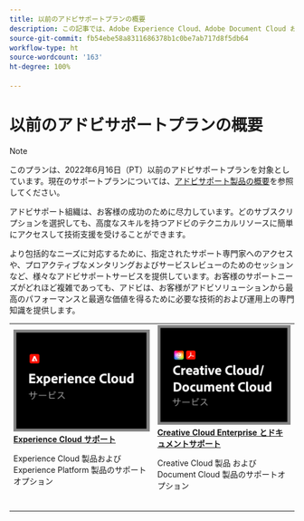 ```yaml
---
title: 以前のアドビサポートプランの概要
description: この記事では、Adobe Experience Cloud、Adobe Document Cloud および Adobe Creative Cloud のカスタマーサポートオプションの概要を説明します。
source-git-commit: fb54ebe58a8311686378b1c0be7ab717d8f5db64
workflow-type: ht
source-wordcount: '163'
ht-degree: 100%

---
```


# 以前のアドビサポートプランの概要

>[!NOTE]
>
>このプランは、2022年6月16日（PT）以前のアドビサポートプランを対象としています。現在のサポートプランについては、[アドビサポート製品の概要](overview.md)を参照してください。

アドビサポート組織は、お客様の成功のために尽力しています。どのサブスクリプションを選択しても、高度なスキルを持つアドビのテクニカルリソースに簡単にアクセスして技術支援を受けることができます。

より包括的なニーズに対応するために、指定されたサポート専門家へのアクセスや、プロアクティブなメンタリングおよびサービスレビューのためのセッションなど、様々なアドビサポートサービスを提供しています。お客様のサポートニーズがどれほど複雑であっても、アドビは、お客様がアドビソリューションから最高のパフォーマンスと最適な価値を得るために必要な技術的および運用上の専門知識を提供します。

<table style="table-layout:fixed">
<tr>
  <td>
    <a href="dx-overview.md">
    <img alt="DX のサポート" src="assets/ECthumbnail.png"/>
    </a>
    <div>
    <a href="dx-overview.md"><strong>Experience Cloud サポート</strong></a>
    </div>
    <p>Experience Cloud 製品および Experience Platform 製品のサポートオプション</p>
    <br>
  </td>
  <td>
    <a href="dme-overview.md">
      <img alt="ビジネス" src="assets/CCDCThumbnail.png">
    </a>
    <div>
    <a href="dme-overview.md"><strong>Creative Cloud Enterprise とドキュメントサポート</strong></a>
    </div>
    <p>Creative Cloud 製品 および Document Cloud 製品のサポートオプション</p>
    <br>
  </td>
</tr>
</table>
